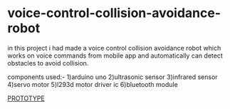 # voice-control-collision-avoidance-robot
in this project i had made a voice control collision avoidance robot which works on voice commands from mobile app and automatically can detect obstacles to avoid collision.

components used:-
1)arduino uno
2)ultrasonic sensor
3)infrared sensor
4)servo motor
5)l293d motor driver ic
6)bluetooth module

[PROTOTYPE](https://user-images.githubusercontent.com/86315266/132643281-8b63f48f-b089-4118-b80e-cba1e88c6ff5.jpeg)


